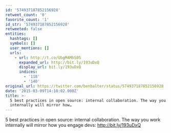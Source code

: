 ```yaml
---
id: '574937187852156928'
retweet_count: '0'
favorite_count: '1'
id_str: '574937187852156928'
retweeted: false
entities:
  hashtags: []
  symbols: []
  user_mentions: []
  urls:
    - url: http://t.co/UbgM4MhS05
      expanded_url: http://bit.ly/193uDxQ
      display_url: bit.ly/193uDxQ
      indices:
        - '118'
        - '140'
original_url: https://twitter.com/benbalter/status/574937187852156928
date: '2015-03-09T14:18:02.000Z'
title: >-
  5 best practices in open source: internal collaboration. The way you work
  internally will mirror how…
---
```


5 best practices in open source: internal collaboration. The way you work internally will mirror how you engage devs: http://bit.ly/193uDxQ